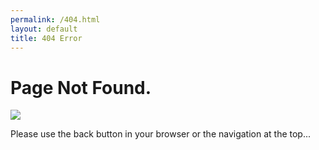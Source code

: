 ```yaml
---
permalink: /404.html
layout: default
title: 404 Error
---
```

<h1>Page Not Found.</h1>
<img src="https://media3.giphy.com/media/WTjrps6qf9sWrni6YL/giphy.gif?cid=ecf05e47g8tpkpouwf2sniu8mqcyovn41oq62q2xnbvxlbq4&rid=giphy.gif&ct=g" />
<p>Please use the back button in your browser or the navigation at the top...</p>
